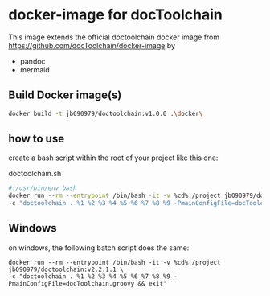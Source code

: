 # docker-image for docToolchain

This image extends the official doctoolchain docker image from https://github.com/docToolchain/docker-image by
- pandoc
- mermaid

## Build Docker image(s)

```bash
docker build -t jb090979/doctoolchain:v1.0.0 .\docker\
```

## how to use

create a bash script within the root of your project like this one:

doctoolchain.sh
```bash
#!/usr/bin/env bash
docker run --rm --entrypoint /bin/bash -it -v %cd%:/project jb090979/doctoolchain:v2.2.1.1 \
-c "doctoolchain . %1 %2 %3 %4 %5 %6 %7 %8 %9 -PmainConfigFile=docToolchain.groovy && exit"
```

## Windows

on windows, the following batch script does the same:

```
docker run --rm --entrypoint /bin/bash -it -v %cd%:/project jb090979/doctoolchain:v2.2.1.1 \
-c "doctoolchain . %1 %2 %3 %4 %5 %6 %7 %8 %9 -PmainConfigFile=docToolchain.groovy && exit"
```